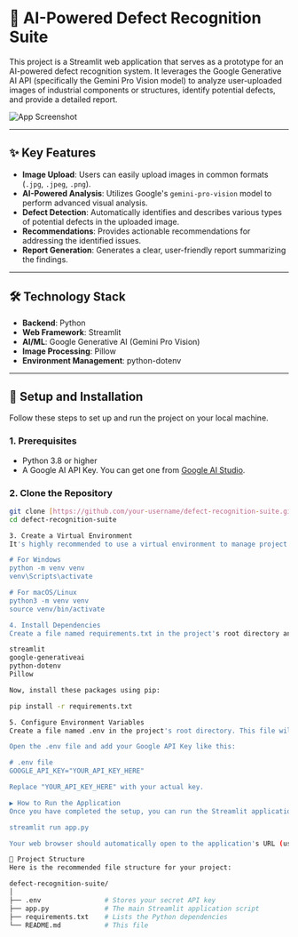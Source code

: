 # 🔬 AI-Powered Defect Recognition Suite

This project is a Streamlit web application that serves as a prototype for an AI-powered defect recognition system. It leverages the Google Generative AI API (specifically the Gemini Pro Vision model) to analyze user-uploaded images of industrial components or structures, identify potential defects, and provide a detailed report.

![App Screenshot](<img width="905" height="422" alt="image" src="https://github.com/user-attachments/assets/d97c2811-3d35-4769-9165-72ec2c16d33a" />
)

---

## ✨ Key Features

* **Image Upload**: Users can easily upload images in common formats (`.jpg`, `.jpeg`, `.png`).
* **AI-Powered Analysis**: Utilizes Google's `gemini-pro-vision` model to perform advanced visual analysis.
* **Defect Detection**: Automatically identifies and describes various types of potential defects in the uploaded image.
* **Recommendations**: Provides actionable recommendations for addressing the identified issues.
* **Report Generation**: Generates a clear, user-friendly report summarizing the findings.

---

## 🛠️ Technology Stack

* **Backend**: Python
* **Web Framework**: Streamlit
* **AI/ML**: Google Generative AI (Gemini Pro Vision)
* **Image Processing**: Pillow
* **Environment Management**: python-dotenv

---

## 🚀 Setup and Installation

Follow these steps to set up and run the project on your local machine.

### 1. Prerequisites

* Python 3.8 or higher
* A Google AI API Key. You can get one from [Google AI Studio](https://aistudio.google.com/app/apikey).

### 2. Clone the Repository

```bash
git clone [https://github.com/your-username/defect-recognition-suite.git](https://github.com/your-username/defect-recognition-suite.git)
cd defect-recognition-suite

3. Create a Virtual Environment
It's highly recommended to use a virtual environment to manage project dependencies.

# For Windows
python -m venv venv
venv\Scripts\activate

# For macOS/Linux
python3 -m venv venv
source venv/bin/activate

4. Install Dependencies
Create a file named requirements.txt in the project's root directory and add the following lines:

streamlit
google-generativeai
python-dotenv
Pillow

Now, install these packages using pip:

pip install -r requirements.txt

5. Configure Environment Variables
Create a file named .env in the project's root directory. This file will store your secret API key. Do not commit this file to version control.

Open the .env file and add your Google API Key like this:

# .env file
GOOGLE_API_KEY="YOUR_API_KEY_HERE"

Replace "YOUR_API_KEY_HERE" with your actual key.

▶️ How to Run the Application
Once you have completed the setup, you can run the Streamlit application with a single command:

streamlit run app.py

Your web browser should automatically open to the application's URL (usually http://localhost:8501).

📁 Project Structure
Here is the recommended file structure for your project:

defect-recognition-suite/
│
├── .env                # Stores your secret API key
├── app.py              # The main Streamlit application script
├── requirements.txt    # Lists the Python dependencies
└── README.md           # This file
